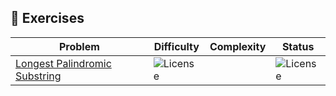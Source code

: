 ## 💪 Exercises

| Problem                                                                                                                                              | Difficulty                                             | Complexity | Status                                             |
|------------------------------------------------------------------------------------------------------------------------------------------------------|--------------------------------------------------------|------------|----------------------------------------------------|
| [Longest Palindromic Substring](https://leetcode.com/problems/longest-palindromic-substring/description/?envType=problem-list-v2&envId=two-pointers) | ![License](https://img.shields.io/badge/Medium-orange) |            | ![License](https://img.shields.io/badge/Todo-gray) |
